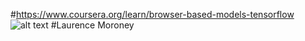 #https://www.coursera.org/learn/browser-based-models-tensorflow
![alt text](https://d3njjcbhbojbot.cloudfront.net/api/utilities/v1/imageproxy/https://coursera-instructor-photos.s3.amazonaws.com/ca/3e85203c6111e993caa9aa102f7a26/lm.jpg?auto=format%2Ccompress&dpr=1&w=36&h=)
#Laurence Moroney
